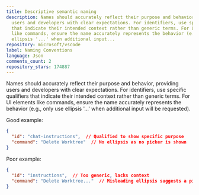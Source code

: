 ```yaml
---
title: Descriptive semantic naming
description: Names should accurately reflect their purpose and behavior, providing
  users and developers with clear expectations. For identifiers, use specific qualifiers
  that indicate their intended context rather than generic terms. For UI elements
  like commands, ensure the name accurately represents the behavior (e.g., only use
  ellipsis '...' when additional input...
repository: microsoft/vscode
label: Naming Conventions
language: Json
comments_count: 2
repository_stars: 174887
---
```


Names should accurately reflect their purpose and behavior, providing users and developers with clear expectations. For identifiers, use specific qualifiers that indicate their intended context rather than generic terms. For UI elements like commands, ensure the name accurately represents the behavior (e.g., only use ellipsis '...' when additional input will be requested).

Good example:
```json
{
  "id": "chat-instructions",  // Qualified to show specific purpose
  "command": "Delete Worktree"  // No ellipsis as no picker is shown
}
```

Poor example:
```json
{
  "id": "instructions",  // Too generic, lacks context
  "command": "Delete Worktree..."  // Misleading ellipsis suggests a picker
}
```